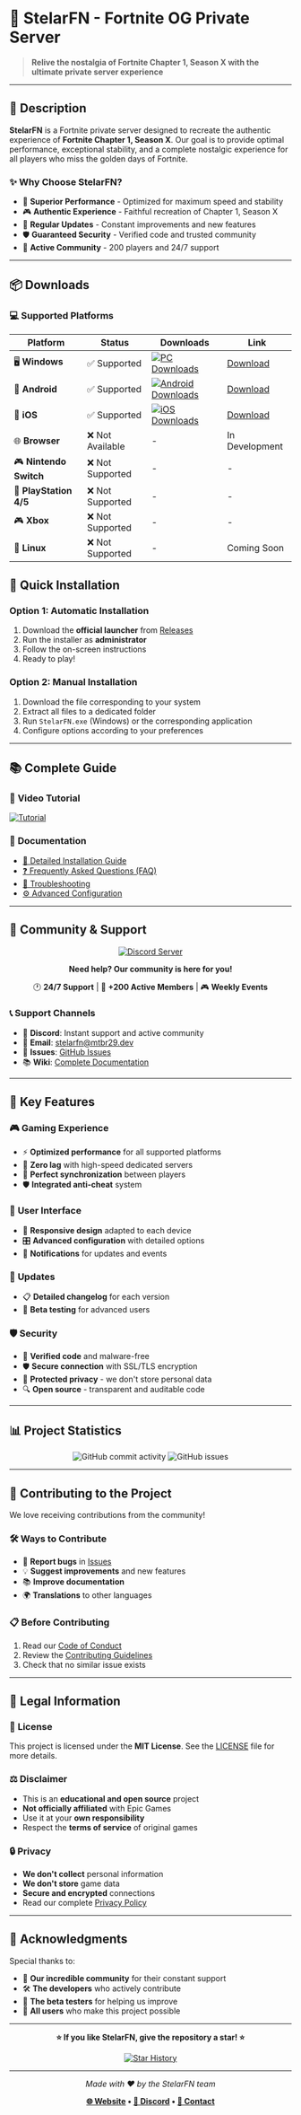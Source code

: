 # 🌟 **StelarFN** - Fortnite OG Private Server

> **Relive the nostalgia of Fortnite Chapter 1, Season X with the ultimate private server experience**



---

## 📝 **Description**

**StelarFN** is a Fortnite private server designed to recreate the authentic experience of **Fortnite Chapter 1, Season X**. Our goal is to provide optimal performance, exceptional stability, and a complete nostalgic experience for all players who miss the golden days of Fortnite.

### ✨ **Why Choose StelarFN?**

- 🚀 **Superior Performance** - Optimized for maximum speed and stability
- 🎮 **Authentic Experience** - Faithful recreation of Chapter 1, Season X
- 🔄 **Regular Updates** - Constant improvements and new features
- 🛡️ **Guaranteed Security** - Verified code and trusted community
- 👥 **Active Community** - 200 players and 24/7 support

---

## 📦 **Downloads**

### 💻 **Supported Platforms**

| Platform | Status | Downloads | Link |
|----------|--------|-----------|------|
| 🖥️ **Windows** | ✅ Supported | [![PC Downloads](https://img.shields.io/github/downloads/StelarFN/StelarFN/PC/total?label=Downloads&style=flat-square&color=success)](https://github.com/StelarFN/StelarFN/releases/tag/PC) | [Download](https://github.com/StelarFN/StelarFN/releases/tag/PC) |
| 📱 **Android** | ✅ Supported | [![Android Downloads](https://img.shields.io/github/downloads/StelarFN/StelarFN/phone/total?label=Downloads&style=flat-square&color=success)](https://github.com/StelarFN/StelarFN/releases/tag/phone) | [Download](https://github.com/StelarFN/StelarFN/releases/tag/phone) |
| 🍎 **iOS** | ✅ Supported | [![iOS Downloads](https://img.shields.io/github/downloads/StelarFN/StelarFN/phone/total?label=Downloads&style=flat-square&color=success)](https://github.com/StelarFN/StelarFN/releases/tag/IOS) | [Download](https://github.com/StelarFN/StelarFN/releases/tag/IOS) |
| 🌐 **Browser** | ❌ Not Available | - | In Development |
| 🎮 **Nintendo Switch** | ❌ Not Supported | - | - |
| 🎯 **PlayStation 4/5** | ❌ Not Supported | - | - |
| 🎮 **Xbox** | ❌ Not Supported | - | - |
| 🐧 **Linux** | ❌ Not Supported | - | Coming Soon |



## 🚀 **Quick Installation**

### **Option 1: Automatic Installation**
1. Download the **official launcher** from [Releases](https://github.com/StelarFN/StelarFN/releases)
2. Run the installer as **administrator**
3. Follow the on-screen instructions
4. Ready to play!

### **Option 2: Manual Installation**
1. Download the file corresponding to your system
2. Extract all files to a dedicated folder
3. Run `StelarFN.exe` (Windows) or the corresponding application
4. Configure options according to your preferences

---

## 📚 **Complete Guide**

### 🎥 **Video Tutorial**
[![Tutorial](https://img.shields.io/badge/Watch_Complete_Tutorial-red?style=for-the-badge&logo=youtube)](https://github.com/user-attachments/assets/195ef096-bb6d-4454-8d0b-647313cd7f99)

### 📖 **Documentation**
- [🔧 Detailed Installation Guide](./docs/INSTALLATION.md)
- [❓ Frequently Asked Questions (FAQ)](./docs/FAQ.md)
- [🐛 Troubleshooting](./docs/TROUBLESHOOTING.md)
- [⚙️ Advanced Configuration](./docs/ADVANCED_CONFIG.md)

---

## 💬 **Community & Support**

<div align="center">

[![Discord Server](https://img.shields.io/badge/Join_Discord-7289da?style=for-the-badge&logo=discord&logoColor=white)](https://discord.gg/stelarFN)

**Need help? Our community is here for you!**

🕐 **24/7 Support** | 👥 **+200 Active Members** | 🎮 **Weekly Events**

</div>

### 📞 **Support Channels**
- 💬 **Discord**: Instant support and active community
- 📧 **Email**: stelarfn@mtbr29.dev
- 🐛 **Issues**: [GitHub Issues](https://github.com/StelarFN/StelarFN/issues)
- 📚 **Wiki**: [Complete Documentation](https://github.com/StelarFN/StelarFN/wiki)

---

## 🔧 **Key Features**

### 🎮 **Gaming Experience**
- ⚡ **Optimized performance** for all supported platforms
- 🎯 **Zero lag** with high-speed dedicated servers
- 🔄 **Perfect synchronization** between players
- 🛡️ **Integrated anti-cheat** system

### 🎨 **User Interface**
- 📱 **Responsive design** adapted to each device
- 🎛️ **Advanced configuration** with detailed options
- 🔔 **Notifications** for updates and events

### 🔄 **Updates**
- 📋 **Detailed changelog** for each version
- 🧪 **Beta testing** for advanced users

### 🛡️ **Security**
- 🔐 **Verified code** and malware-free
- 🛡️ **Secure connection** with SSL/TLS encryption
- 👤 **Protected privacy** - we don't store personal data
- 🔍 **Open source** - transparent and auditable code

---

## 📊 **Project Statistics**

<div align="center">

![GitHub commit activity](https://img.shields.io/github/commit-activity/m/StelarFN/StelarFN?style=flat-square)
![GitHub issues](https://img.shields.io/github/issues/StelarFN/StelarFN?style=flat-square)

</div>

---

## 🤝 **Contributing to the Project**

We love receiving contributions from the community!

### 🛠️ **Ways to Contribute**
- 🐛 **Report bugs** in [Issues](https://github.com/StelarFN/StelarFN/issues)
- 💡 **Suggest improvements** and new features
- 📚 **Improve documentation**
- 🌍 **Translations** to other languages

### 📋 **Before Contributing**
1. Read our [Code of Conduct](./CODE_OF_CONDUCT.md)
2. Review the [Contributing Guidelines](./CONTRIBUTING.md)
3. Check that no similar issue exists

---

## 📜 **Legal Information**

### 📄 **License**
This project is licensed under the **MIT License**. See the [LICENSE](./LICENSE) file for more details.

### ⚖️ **Disclaimer**
- This is an **educational and open source** project
- **Not officially affiliated** with Epic Games
- Use it at your **own responsibility**
- Respect the **terms of service** of original games

### 🔒 **Privacy**
- **We don't collect** personal information
- **We don't store** game data
- **Secure and encrypted** connections
- Read our complete [Privacy Policy](./PRIVACY.md)

---

## 🙏 **Acknowledgments**

Special thanks to:
- 👥 **Our incredible community** for their constant support
- 🛠️ **The developers** who actively contribute
- 🧪 **The beta testers** for helping us improve
- 💝 **All users** who make this project possible

---

<div align="center">

**⭐ If you like StelarFN, give the repository a star! ⭐**

[![Star History](https://img.shields.io/github/stars/StelarFN/StelarFN?style=social)](https://github.com/StelarFN/StelarFN/stargazers)

---

*Made with ❤️ by the StelarFN team*

**[🌐 Website](https://stelarfn.onrender.com) • [📱 Discord](https://discord.gg/stelarFN) • [📧 Contact](mailto:stelarfn@mtbr29.dev)**

</div>
